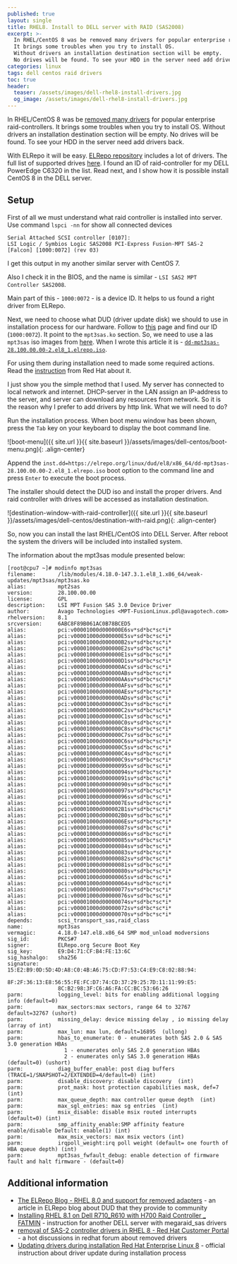 ```yaml
---
published: true
layout: single
title: RHEL8. Install to DELL server with RAID (SAS2008)
excerpt: >-
  In RHEL/CentOS 8 was be removed many drivers for popular enterprise raid-controllers.
  It brings some troubles when you try to install OS.
  Without drivers an installation destination section will be empty.
  No drives will be found. To see your HDD in the server need add drivers back.
categories: linux
tags: dell centos raid drivers
toc: true
header:
  teaser: /assets/images/dell-rhel8-install-drivers.jpg
  og_image: /assets/images/dell-rhel8-install-drivers.jpg
---
```


In RHEL/CentOS 8 was be [removed many drivers][removed-drivers] for popular enterprise raid-controllers.
It brings some troubles when you try to install OS.
Without drivers an installation destination section will be empty.
No drives will be found. To see your HDD in the server need add drivers back.

With ELRepo it will be easy. [ELRepo repository][elrepo] includes a lot of drivers.
The full list of supported drives [here][supported-drives].
I found an ID of raid-controller for my DELL PowerEdge C6320 in the list.
Read next, and I show how it is possible install CentOS 8 in the DELL server.

## Setup

First of all we must understand what raid controller is installed into server. Use command `lspci -nn` for show all connected devices
```
Serial Attached SCSI controller [0107]:
LSI Logic / Symbios Logic SAS2008 PCI-Express Fusion-MPT SAS-2 [Falcon] [1000:0072] (rev 03)
```
I get this output in my another similar server with CentOS 7.

Also I check it in the BIOS, and the name is similar - `LSI SAS2 MPT Controller SAS2008`.

Main part of this - `1000:0072` - is a device ID.
It helps to us found a right driver from ELRepo.

Next, we need to choose what DUD (driver update disk) we should to use in installation process for our hardware.
Follow to [this][supported-drives] page and find our ID (`1000:0072`).
It point to the `mpt3sas.ko` section.
So, we need to use a las `mpt3sas` iso images from [here][elrepo].
When I wrote this article it is - [`dd-mpt3sas-28.100.00.00-2.el8_1.elrepo.iso`][dd-mpt3sas-iso].

For using them during installation need to made some required actions.
Read the [instruction][red-hat-inst-dd] from Red Hat about it.

I just show you the simple method that I used.
My server has connected to local network and internet.
DHCP-server in the LAN assign an IP-address to the server, and server can download any resources from network.
So it is the reason why I prefer to add drivers by http link. What we will need to do?

Run the installation process. When boot menu window has been shown,
press the `Tab` key on your keyboard to display the boot command line.

![boot-menu]({{ site.url }}{{ site.baseurl }}/assets/images/dell-centos/boot-menu.png){: .align-center}

Append the `inst.dd=https://elrepo.org/linux/dud/el8/x86_64/dd-mpt3sas-28.100.00.00-2.el8_1.elrepo.iso`
boot option to the command line and press `Enter` to execute the boot process.

The installer should detect the DUD iso and install the proper drivers.
And raid controller with drives will be accessed as installation destination.

![destination-window-with-raid-controller]({{ site.url }}{{ site.baseurl }}/assets/images/dell-centos/destination-with-raid.png){: .align-center}

So, now you can install the last RHEL/CentOS into DELL Server.
After reboot the system the drivers will be included into installed system.

The information about the mpt3sas module presented below:
```
[root@cpu7 ~]# modinfo mpt3sas
filename:       /lib/modules/4.18.0-147.3.1.el8_1.x86_64/weak-updates/mpt3sas/mpt3sas.ko
alias:          mpt2sas
version:        28.100.00.00
license:        GPL
description:    LSI MPT Fusion SAS 3.0 Device Driver
author:         Avago Technologies <MPT-FusionLinux.pdl@avagotech.com>
rhelversion:    8.1
srcversion:     6ABC8F89B061AC0B78BCED5
alias:          pci:v00001000d000000E6sv*sd*bc*sc*i*
alias:          pci:v00001000d000000E5sv*sd*bc*sc*i*
alias:          pci:v00001000d000000B2sv*sd*bc*sc*i*
alias:          pci:v00001000d000000E2sv*sd*bc*sc*i*
alias:          pci:v00001000d000000E1sv*sd*bc*sc*i*
alias:          pci:v00001000d000000D1sv*sd*bc*sc*i*
alias:          pci:v00001000d000000ACsv*sd*bc*sc*i*
alias:          pci:v00001000d000000ABsv*sd*bc*sc*i*
alias:          pci:v00001000d000000AAsv*sd*bc*sc*i*
alias:          pci:v00001000d000000AFsv*sd*bc*sc*i*
alias:          pci:v00001000d000000AEsv*sd*bc*sc*i*
alias:          pci:v00001000d000000ADsv*sd*bc*sc*i*
alias:          pci:v00001000d000000C3sv*sd*bc*sc*i*
alias:          pci:v00001000d000000C2sv*sd*bc*sc*i*
alias:          pci:v00001000d000000C1sv*sd*bc*sc*i*
alias:          pci:v00001000d000000C0sv*sd*bc*sc*i*
alias:          pci:v00001000d000000C8sv*sd*bc*sc*i*
alias:          pci:v00001000d000000C7sv*sd*bc*sc*i*
alias:          pci:v00001000d000000C6sv*sd*bc*sc*i*
alias:          pci:v00001000d000000C5sv*sd*bc*sc*i*
alias:          pci:v00001000d000000C4sv*sd*bc*sc*i*
alias:          pci:v00001000d000000C9sv*sd*bc*sc*i*
alias:          pci:v00001000d00000095sv*sd*bc*sc*i*
alias:          pci:v00001000d00000094sv*sd*bc*sc*i*
alias:          pci:v00001000d00000091sv*sd*bc*sc*i*
alias:          pci:v00001000d00000090sv*sd*bc*sc*i*
alias:          pci:v00001000d00000097sv*sd*bc*sc*i*
alias:          pci:v00001000d00000096sv*sd*bc*sc*i*
alias:          pci:v00001000d0000007Esv*sd*bc*sc*i*
alias:          pci:v00001000d000002B1sv*sd*bc*sc*i*
alias:          pci:v00001000d000002B0sv*sd*bc*sc*i*
alias:          pci:v00001000d0000006Esv*sd*bc*sc*i*
alias:          pci:v00001000d00000087sv*sd*bc*sc*i*
alias:          pci:v00001000d00000086sv*sd*bc*sc*i*
alias:          pci:v00001000d00000085sv*sd*bc*sc*i*
alias:          pci:v00001000d00000084sv*sd*bc*sc*i*
alias:          pci:v00001000d00000083sv*sd*bc*sc*i*
alias:          pci:v00001000d00000082sv*sd*bc*sc*i*
alias:          pci:v00001000d00000081sv*sd*bc*sc*i*
alias:          pci:v00001000d00000080sv*sd*bc*sc*i*
alias:          pci:v00001000d00000065sv*sd*bc*sc*i*
alias:          pci:v00001000d00000064sv*sd*bc*sc*i*
alias:          pci:v00001000d00000077sv*sd*bc*sc*i*
alias:          pci:v00001000d00000076sv*sd*bc*sc*i*
alias:          pci:v00001000d00000074sv*sd*bc*sc*i*
alias:          pci:v00001000d00000072sv*sd*bc*sc*i*
alias:          pci:v00001000d00000070sv*sd*bc*sc*i*
depends:        scsi_transport_sas,raid_class
name:           mpt3sas
vermagic:       4.18.0-147.el8.x86_64 SMP mod_unload modversions
sig_id:         PKCS#7
signer:         ELRepo.org Secure Boot Key
sig_key:        E9:D4:71:CF:B4:FE:13:6C
sig_hashalgo:   sha256
signature:      15:E2:B9:0D:5D:4D:A8:C0:4B:A6:75:CD:F7:53:C4:E9:C8:02:88:94:
                8F:2F:36:13:E8:56:55:FE:FC:D7:74:CD:37:29:25:7D:11:11:99:E5:
                8C:B2:98:3F:C6:A6:FA:CC:BC:53:66:26
parm:           logging_level: bits for enabling additional logging info (default=0)
parm:           max_sectors:max sectors, range 64 to 32767  default=32767 (ushort)
parm:           missing_delay: device missing delay , io missing delay (array of int)
parm:           max_lun: max lun, default=16895  (ullong)
parm:           hbas_to_enumerate: 0 - enumerates both SAS 2.0 & SAS 3.0 generation HBAs
                  1 - enumerates only SAS 2.0 generation HBAs
                  2 - enumerates only SAS 3.0 generation HBAs (default=0) (ushort)
parm:           diag_buffer_enable: post diag buffers (TRACE=1/SNAPSHOT=2/EXTENDED=4/default=0) (int)
parm:           disable_discovery: disable discovery  (int)
parm:           prot_mask: host protection capabilities mask, def=7  (int)
parm:           max_queue_depth: max controller queue depth  (int)
parm:           max_sgl_entries: max sg entries  (int)
parm:           msix_disable: disable msix routed interrupts (default=0) (int)
parm:           smp_affinity_enable:SMP affinity feature enable/disable Default: enable(1) (int)
parm:           max_msix_vectors: max msix vectors (int)
parm:           irqpoll_weight:irq poll weight (default= one fourth of HBA queue depth) (int)
parm:           mpt3sas_fwfault_debug: enable detection of firmware fault and halt firmware - (default=0)
```

## Additional information

* [The ELRepo Blog - RHEL 8.0 and support for removed adapters](https://elrepoproject.blogspot.com/2019/08/rhel-80-and-support-for-removed-adapters.html) - an article in ELRepo blog about DUD that they provide to community
* [Installing RHEL 8.1 on Dell R710_R610 with H700 Raid Controller _ FATMIN](https://fatmin.com/2019/11/23/installing-rhel-8-1-on-dell-r710-r610-with-h700-raid-controller/) - instruction for another DELL server with megaraid_sas drivers
* [removal of SAS-2 controller drivers in RHEL 8 - Red Hat Customer Portal](https://access.redhat.com/discussions/3722151) - a hot discussions in redhat forum about removed drivers
* [Updating drivers during installation Red Hat Enterprise Linux 8](https://access.redhat.com/documentation/en-us/red_hat_enterprise_linux/8/html/performing_an_advanced_rhel_installation/updating-drivers-during-installation_installing-rhel-as-an-experienced-user) - official instruction about driver update during installation process


[removed-drivers]: https://access.redhat.com/documentation/en-us/red_hat_enterprise_linux/8/html/considerations_in_adopting_rhel_8/hardware-enablement_considerations-in-adopting-rhel-8#removed-adapters_hardware-enablement
[elrepo]: https://elrepo.org/linux/dud/el8/x86_64/
[supported-drives]: http://elrepo.org/tiki/DeviceIDs
[dd-mpt3sas-iso]: https://elrepo.org/linux/dud/el8/x86_64/dd-mpt3sas-28.100.00.00-2.el8_1.elrepo.iso
[red-hat-inst-dd]: https://access.redhat.com/documentation/en-us/red_hat_enterprise_linux/8/html/performing_an_advanced_rhel_installation/updating-drivers-during-installation_installing-rhel-as-an-experienced-user#performing-an-assisted-driver-update_updating-drivers-during-installation
